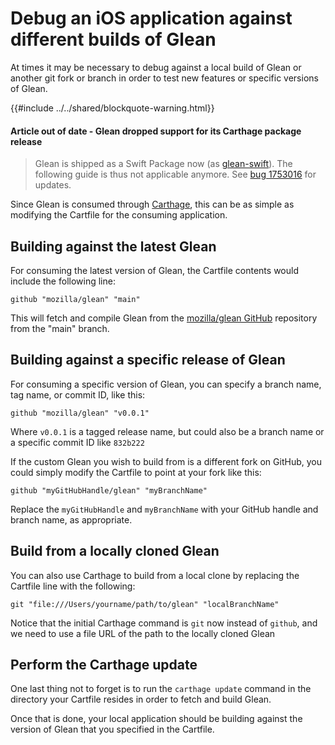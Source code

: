 # Debug an iOS application against different builds of Glean

At times it may be necessary to debug against a local build of Glean or another git fork or branch in order to test new features or specific versions of Glean.

{{#include ../../shared/blockquote-warning.html}}

#### Article out of date - Glean dropped support for its Carthage package release

> Glean is shipped as a Swift Package now (as [glean-swift](https://github.com/mozilla/glean-swift)).
> The following guide is thus not applicable anymore.
> See [bug 1753016](https://bugzilla.mozilla.org/show_bug.cgi?id=1753016) for updates.

Since Glean is consumed through [Carthage](https://github.com/Carthage/Carthage), this can be as simple as modifying the Cartfile for the consuming application.

## Building against the latest Glean

For consuming the latest version of Glean, the Cartfile contents would include the following line:

```
github "mozilla/glean" "main"
```

This will fetch and compile Glean from the [mozilla/glean GitHub](https://github.com/mozilla/glean/) repository from the "main" branch.

## Building against a specific release of Glean

For consuming a specific version of Glean, you can specify a branch name, tag name, or commit ID, like this:

```
github "mozilla/glean" "v0.0.1"
```

Where `v0.0.1` is a tagged release name, but could also be a branch name or a specific commit ID like `832b222`

If the custom Glean you wish to build from is a different fork on GitHub, you could simply modify the Cartfile to point at your fork like this:

```
github "myGitHubHandle/glean" "myBranchName"
```

Replace the `myGitHubHandle` and `myBranchName` with your GitHub handle and branch name, as appropriate.

## Build from a locally cloned Glean

You can also use Carthage to build from a local clone by replacing the Cartfile line with the following:

```
git "file:///Users/yourname/path/to/glean" "localBranchName"
```

Notice that the initial Carthage command is `git` now instead of `github`, and we need to use a file URL of the path to the locally cloned Glean

## Perform the Carthage update

One last thing not to forget is to run the `carthage update` command in the directory your Cartfile resides in order to fetch and build Glean.

Once that is done, your local application should be building against the version of Glean that you specified in the Cartfile.
